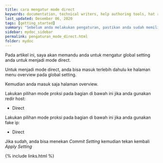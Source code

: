 ```yaml
---
title: cara mengatur mode direct
keywords: documentation, technical writers, help authoring tools, hat replacements
last_updated: Desember 06, 2020
tags: [getting_started]
summary: "Sebelum anda melakukan pengaturan, pastikan anda sudah memiliki sebuah konfigurasi."
sidebar: mydoc_sidebar
permalink: pengaturan_mode_direct.html
folder: mydoc
---
```


Pada artikel ini, saya akan memandu anda untuk mengatur global setting anda untuk menjadi mode direct.

Untuk menjadi mode direct, anda bisa masuk terlebih dahulu ke halaman menu overview pada global setting.

Kemudian anda masuk saja halaman overview.

Lakukan pilihan mode proksi pada bagian di bawah ini jika anda gunakan redir host:

- Direct

Lakukan pilihan mode proksi pada bagian di bawah ini jika anda gunakan fake ip:

- Direct

Jika sudah, anda bisa menekan *Commit Setting* kemudian tekan kembali *Apply Setting*

{% include links.html %}
